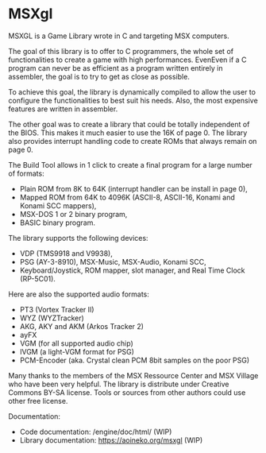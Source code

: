 # MSXgl

MSXGL is a Game Library wrote in C and targeting MSX computers.

The goal of this library is to offer to C programmers, the whole set of functionalities to create a game with high performances.
EvenEven if a C program can never be as efficient as a program written entirely in assembler, the goal is to try to get as close as possible.

To achieve this goal, the library is dynamically compiled to allow the user to configure the functionalities to best suit his needs.
Also, the most expensive features are written in assembler.

The other goal was to create a library that could be totally independent of the BIOS. This makes it much easier to use the 16K of page 0.
The library also provides interrupt handling code to create ROMs that always remain on page 0.

The Build Tool allows in 1 click to create a final program for a large number of formats:
* Plain ROM from 8K to 64K (interrupt handler can be install in page 0),
* Mapped ROM from 64K to 4096K (ASCII-8, ASCII-16, Konami and Konami SCC mappers),
* MSX-DOS 1 or 2 binary program,
* BASIC binary program.

The library supports the following devices:
* VDP (TMS9918 and V9938),
* PSG (AY-3-8910), MSX-Music, MSX-Audio, Konami SCC,
* Keyboard/Joystick, ROM mapper, slot manager, and Real Time Clock (RP-5C01).

Here are also the supported audio formats:
* PT3 (Vortex Tracker II)
* WYZ (WYZTracker)
* AKG, AKY and AKM (Arkos Tracker 2)
* ayFX
* VGM (for all supported audio chip)
* lVGM (a light-VGM format for PSG)
* PCM-Encoder (aka. Crystal clean PCM 8bit samples on the poor PSG)

Many thanks to the members of the MSX Ressource Center and MSX Village who have been very helpful.
The library is distribute under Creative Commons BY-SA license. Tools or sources from other authors could use other free license.

Documentation:
* Code documentation: /engine/doc/html/  (WIP)
* Library documentation: https://aoineko.org/msxgl (WIP)
